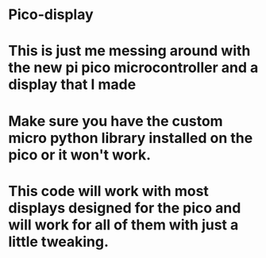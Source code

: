 # Pico-display
# This is just me messing around with the new pi pico microcontroller and a display that I made
# Make sure you have the custom micro python library installed on the pico or it won't work.
# This code will work with most displays designed for the pico and will work for all of them with just a little tweaking.
